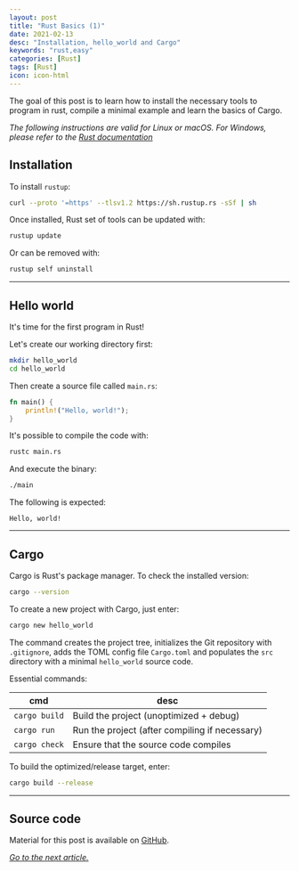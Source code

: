 ```yaml
---
layout: post
title: "Rust Basics (1)"
date: 2021-02-13
desc: "Installation, hello_world and Cargo"
keywords: "rust,easy"
categories: [Rust]
tags: [Rust]
icon: icon-html
---
```


The goal of this post is to learn how to install the necessary tools to program in rust,
compile a minimal example and learn the basics of Cargo.

*The following instructions are valid for Linux or macOS. For Windows, please refer to the [Rust documentation](https://doc.rust-lang.org/book/ch01-01-installation.html)*

## Installation

To install `rustup`:

```sh
curl --proto '=https' --tlsv1.2 https://sh.rustup.rs -sSf | sh
```

Once installed, Rust set of tools can be updated with:

```sh
rustup update
```

Or can be removed with:

```sh
rustup self uninstall
```
---

## Hello world

It's time for the first program in Rust!

Let's create our working directory first:

```sh
mkdir hello_world
cd hello_world
```

Then create a source file called `main.rs`:

```rust
fn main() {
	println!("Hello, world!");
}
```

It's possible to compile the code with:

```sh
rustc main.rs
```

And execute the binary:

```sh
./main
```

The following is expected:

```
Hello, world!
```
---

## Cargo

Cargo is Rust's package manager. To check the installed version:

```sh
cargo --version
```

To create a new project with Cargo, just enter:

```sh
cargo new hello_world
```

The command creates the project tree, initializes the Git repository
with `.gitignore`, adds the TOML config file `Cargo.toml` and
populates the `src` directory with a minimal `hello_world` source code.

Essential commands:

cmd | desc
----|-----
`cargo build` | Build the project (unoptimized + debug)
`cargo run` | Run the project (after compiling if necessary)
`cargo check` | Ensure that the source code compiles

To build the optimized/release target, enter:

```sh
cargo build --release
```
---

## Source code

Material for this post is available on [GitHub](https://github.com/GuillaumeFavelier/blog_rust_basics_1).

*[Go to the next article.](https://guillaumefavelier.github.io/rust/2021/02/21/rust_basics_2.html)*
